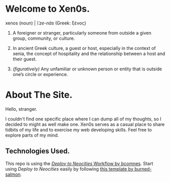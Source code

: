 # Welcome to Xen0s.

xenos
(noun) | *\ˈze-näs* (Greek: ξένος)
1. A foreigner or stranger, particularly someone from outside a given group, community, or culture.

2. In ancient Greek culture, a guest or host, especially in the context of xenia, the concept of hospitality and the relationship between a host and their guest.

3. *(figuratively)* Any unfamiliar or unknown person or entity that is outside one’s circle or experience.

# About The Site.
Hello, stranger. 

I couldn't find one specific place where I can dump all of my thoughts, so I decided to might as well make one.
Xen0s serves as a casual place to share tidbits of my life and to exercise my web developing skills. Feel free to explore parts of my mind.



## Technologies Used.
This repo is using the [*Deploy to Neocities* Workflow by bcomnes](https://github.com/marketplace/actions/deploy-to-neocities). 
Start using *Deploy to Neocities* easily by following [this template by burned-salmon](https://github.com/burned-salmon/deploy-to-neocities-template).

